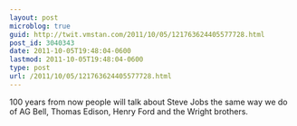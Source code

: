 ```yaml
---
layout: post
microblog: true
guid: http://twit.vmstan.com/2011/10/05/121763624405577728.html
post_id: 3040343
date: 2011-10-05T19:48:04-0600
lastmod: 2011-10-05T19:48:04-0600
type: post
url: /2011/10/05/121763624405577728.html
---
```

100 years from now people will talk about Steve Jobs the same way we do of AG Bell, Thomas Edison, Henry Ford and the Wright brothers.
